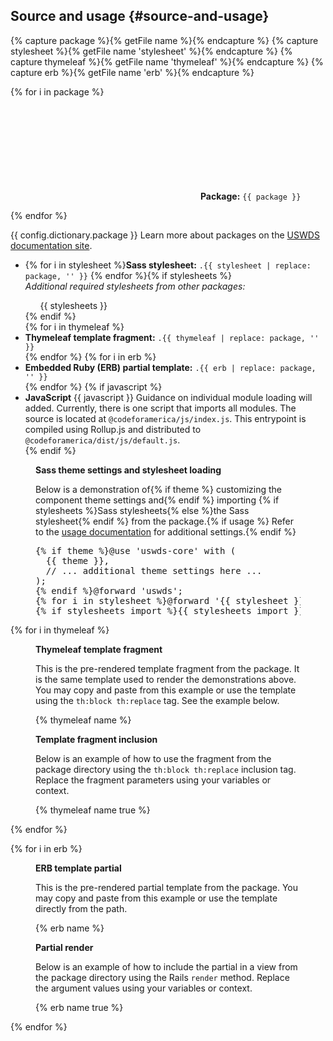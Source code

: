 ## Source and usage {#source-and-usage}

{% capture package %}{% getFile name %}{% endcapture %}
{% capture stylesheet %}{% getFile name 'stylesheet' %}{% endcapture %}
{% capture thymeleaf %}{% getFile name 'thymeleaf' %}{% endcapture %}
{% capture erb %}{% getFile name 'erb' %}{% endcapture %}

{% for i in package %}
<p class="usa-icon-list__item">
  <span class="usa-icon-list__icon"><svg class="usa-icon" aria-hidden="true" focusable="false" role="img"><use href="{{ config.baseUrl }}uswds/img/sprite.svg#folder_open"></use></svg></span>
  <span class="usa-icon-list__content"><strong>Package:</strong> <code>{{ package }}</code></span>
</p>
{% endfor %}

{{ config.dictionary.package }} Learn more about packages on the <a href="https://designsystem.digital.gov/components/packages/" target="_blank" rel="noopener nofollow" class="usa-link--external">USWDS documentation site</a>.

<ul class="usa-content-list">
  <li>
    {% for i in stylesheet %}<strong>Sass stylesheet:</strong> <code>.{{ stylesheet | replace: package, '' }}</code>
    {% endfor %}{% if stylesheets %}<div class="font-body-3xs"><em>Additional required stylesheets from other packages:</em><ul class="font-body-3xs">{{ stylesheets }}</ul></div>{% endif %}
  </li>
  {% for i in thymeleaf %}<li><strong>Thymeleaf template fragment:</strong> <code>.{{ thymeleaf | replace: package, '' }}</code></li>{% endfor %}
  {% for i in erb %}<li><strong>Embedded Ruby (ERB) partial template:</strong> <code>.{{ erb | replace: package, '' }}</code></li>{% endfor %}
  {% if javascript %}<li><strong>JavaScript</strong> {{ javascript }} Guidance on individual module loading will added. Currently, there is one script that imports all modules. The source is located at
<code>@codeforamerica/js/index.js</code>. This entrypoint is compiled using Rollup.js and distributed to <code>@codeforamerica/dist/js/default.js</code>.</li>{% endif %}
</ul>

<figure class="border border-base-lighter margin-bottom-3 padding-3 radius-lg margin-0 margin-bottom-3">
  <figcaption class="margin-bottom-2">
    <strong>Sass theme settings and stylesheet loading</strong>
    <p>Below is a demonstration of{% if theme %} customizing the component theme settings and{% endif %} importing {% if stylesheets %}Sass stylesheets{% else %}the Sass stylesheet{% endif %} from the package.{% if usage %} Refer to the <a href="{{ usage }}" target="_blank" rel="noopener nofollow" class="usa-link--external">usage documentation</a> for additional settings.{% endif %}</p>
  </figcaption>
  <div class="code-block"><pre class="language-scss">{% if theme %}@use 'uswds-core' with (
  {{ theme }},
  // ... additional theme settings here ...
);
{% endif %}@forward 'uswds';
{% for i in stylesheet %}@forward '{{ stylesheet }}';{% endfor %}
{% if stylesheets_import %}{{ stylesheets_import }}{% endif %}</pre></div>
</figure>

{% for i in thymeleaf %}
<div class="border border-base-lighter margin-bottom-3 padding-3 radius-lg">
  <figure class="margin-0 margin-bottom-3">
    <figcaption class="margin-bottom-2">
      <strong>Thymeleaf template fragment</strong>
      <p>This is the pre-rendered template fragment from the package. It is the same template used to render the demonstrations above. You may copy and paste from this example or use the template using the <code>th:block th:replace</code> tag. See the example below.</p>
    </figcaption>
    {% thymeleaf name %}
  </figure>

  <figure class="margin-0">
    <figcaption class="margin-bottom-2">
      <strong>Template fragment inclusion</strong>
      <p>Below is an example of how to use the fragment from the package directory using the <code>th:block th:replace</code> inclusion tag. Replace the fragment parameters using your variables or context.</p>
    </figcaption>
    {% thymeleaf name true %}
  </figure>
</div>
{% endfor %}

{% for i in erb %}
<div class="border border-base-lighter margin-bottom-3 padding-3 radius-lg">
  <figure class="margin-0 margin-bottom-3">
    <figcaption class="margin-bottom-2">
      <strong>ERB template partial</strong>
      <p>This is the pre-rendered partial template from the package. You may copy and paste from this example or use the template directly from the path.</p>
    </figcaption>
    {% erb name %}
  </figure>

  <figure class="margin-0">
    <figcaption class="margin-bottom-2">
      <strong>Partial render</strong>
      <p>Below is an example of how to include the partial in a view from the package directory using the Rails <code>render</code> method. Replace the argument values using your variables or context.</p>
    </figcaption>
    {% erb name true %}
  </figure>
</div>
{% endfor %}
